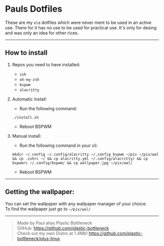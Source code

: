 # Pauls Dotfiles
These are my ```old``` dotfiles which were never ment to be used in an active use. There for it has no use to be used for practical use. It's only for desing and was only an idea for other rices.

---

## How to install
1. Repos you need to have installed: 
    - ```zsh``` 
    - ```oh-my-zsh```
    - ```bspwm```
    - ```alacritty```

2. Automatic install:
    - Run the following command:
    ```
    ./install.sh
    ```
    - Reboot BSPWM

3. Manual install:
    - Run the following command in your cli:
    ```
    mkdir ~/.config ~/.config/alacritty ~/.config bspwm ~/pix ~/pix/wal && cp .zshrc ~/ && cp alacritty.yml ~/.config/alacritty/ && cp bspwmrc ~/.config/bspwm/ && cp wallpaper.jpg ~/pix/wal/ 
    ```
    - Reboot BSPWM

---

## Getting the wallpaper:
You can set the wallpaper with any wallpaper manager of your choice.  
To find the wallpaper just go to ```~/pix/wal/```

---

> Made by Paul alias Plastic Bottleneck  
> GitHub: https://github.com/plastic-bottleneck  
> Check out my own Distro at 1.4Mb! https://github.com/plastic-bottleneck/plus-linux
